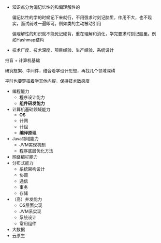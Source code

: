- 知识点分为偏记忆性的和偏理解性的
  
  偏记忆性的学的时候记下来就行，不用强求时刻记脑里，作用不大，也不现实，面试前过一遍即可。例如类的主动被动引用
  
  偏理解性的知识就不能死记硬背，重在理解和消化，学完要求时刻记脑里。例如Hashmap结构

- 技术广度、技术深度、项目经验、生产经验、系统设计



扫盲 + 计算机基础

研究框架、中间件，结合着学设计思想，再找几个领域深耕

平时也要穿插着学其他内容，保持技术敏感度





- 编程能力
  - 程序设计能力
  - **组件研发能力**
- 计算机基础领域能力
  - **OS**
  - 计网
  - 计组
  - **编译原理**
- Java领域能力
  - JVM实现机制
  - 程序底层优化方法
- 网络编程能力
- 分布式能力
  - 系统架构设计
  - 协调
  - 通信
  - 事务
  - 存储
- （高）并发能力
  - OS层面实现
  - JVM系实现
  - 系统设计
  - 常用组件
- 大数据
- 云原生